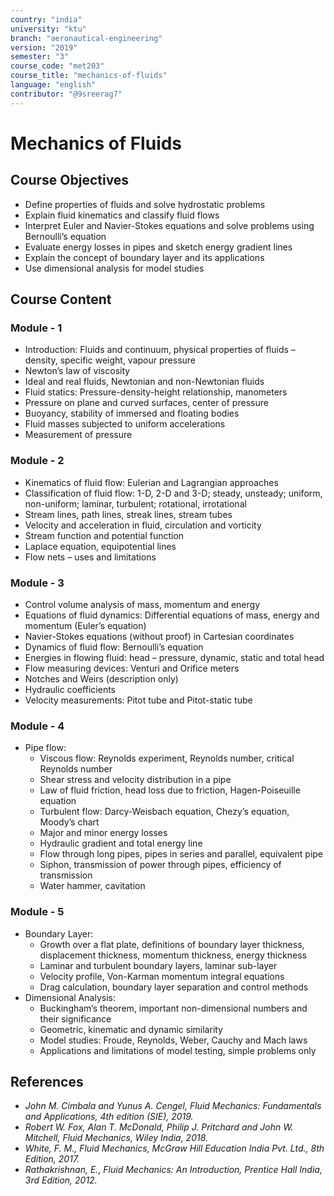 ```yaml
---
country: "india"
university: "ktu"
branch: "aeronautical-engineering"
version: "2019"
semester: "3"
course_code: "met203"
course_title: "mechanics-of-fluids"
language: "english"
contributor: "@9sreerag7"
---
```


# Mechanics of Fluids

## Course Objectives

- Define properties of fluids and solve hydrostatic problems
- Explain fluid kinematics and classify fluid flows
- Interpret Euler and Navier-Stokes equations and solve problems using Bernoulli’s equation
- Evaluate energy losses in pipes and sketch energy gradient lines
- Explain the concept of boundary layer and its applications
- Use dimensional analysis for model studies

## Course Content

### Module - 1

- Introduction: Fluids and continuum, physical properties of fluids – density, specific weight, vapour pressure
- Newton’s law of viscosity
- Ideal and real fluids, Newtonian and non-Newtonian fluids
- Fluid statics: Pressure-density-height relationship, manometers
- Pressure on plane and curved surfaces, center of pressure
- Buoyancy, stability of immersed and floating bodies
- Fluid masses subjected to uniform accelerations
- Measurement of pressure

### Module - 2

- Kinematics of fluid flow: Eulerian and Lagrangian approaches
- Classification of fluid flow: 1-D, 2-D and 3-D; steady, unsteady; uniform, non-uniform; laminar, turbulent; rotational, irrotational
- Stream lines, path lines, streak lines, stream tubes
- Velocity and acceleration in fluid, circulation and vorticity
- Stream function and potential function
- Laplace equation, equipotential lines
- Flow nets – uses and limitations

### Module - 3

- Control volume analysis of mass, momentum and energy
- Equations of fluid dynamics: Differential equations of mass, energy and momentum (Euler’s equation)
- Navier-Stokes equations (without proof) in Cartesian coordinates
- Dynamics of fluid flow: Bernoulli’s equation
- Energies in flowing fluid: head – pressure, dynamic, static and total head
- Flow measuring devices: Venturi and Orifice meters
- Notches and Weirs (description only)
- Hydraulic coefficients
- Velocity measurements: Pitot tube and Pitot-static tube

### Module - 4

- Pipe flow:
  - Viscous flow: Reynolds experiment, Reynolds number, critical Reynolds number
  - Shear stress and velocity distribution in a pipe
  - Law of fluid friction, head loss due to friction, Hagen-Poiseuille equation
  - Turbulent flow: Darcy-Weisbach equation, Chezy’s equation, Moody’s chart
  - Major and minor energy losses
  - Hydraulic gradient and total energy line
  - Flow through long pipes, pipes in series and parallel, equivalent pipe
  - Siphon, transmission of power through pipes, efficiency of transmission
  - Water hammer, cavitation

### Module - 5

- Boundary Layer:
  - Growth over a flat plate, definitions of boundary layer thickness, displacement thickness, momentum thickness, energy thickness
  - Laminar and turbulent boundary layers, laminar sub-layer
  - Velocity profile, Von-Karman momentum integral equations
  - Drag calculation, boundary layer separation and control methods
- Dimensional Analysis:
  - Buckingham’s theorem, important non-dimensional numbers and their significance
  - Geometric, kinematic and dynamic similarity
  - Model studies: Froude, Reynolds, Weber, Cauchy and Mach laws
  - Applications and limitations of model testing, simple problems only

## References

- *John M. Cimbala and Yunus A. Cengel, Fluid Mechanics: Fundamentals and Applications, 4th edition (SIE), 2019.*
- *Robert W. Fox, Alan T. McDonald, Philip J. Pritchard and John W. Mitchell, Fluid Mechanics, Wiley India, 2018.*
- *White, F. M., Fluid Mechanics, McGraw Hill Education India Pvt. Ltd., 8th Edition, 2017.*
- *Rathakrishnan, E., Fluid Mechanics: An Introduction, Prentice Hall India, 3rd Edition, 2012.*
